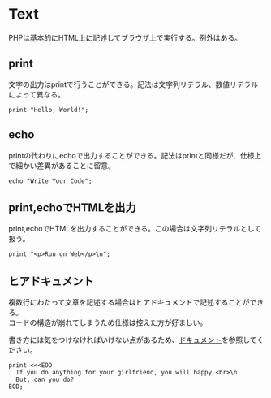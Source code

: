 # Text

PHPは基本的にHTML上に記述してブラウザ上で実行する。例外はある。

## print

文字の出力はprintで行うことができる。記法は文字列リテラル、数値リテラルによって異なる。

`print "Hello, World!";`

## echo

printの代わりにechoで出力することができる。記法はprintと同様だが、仕様上で細かい差異があることに留意。

`echo "Write Your Code";`

## print,echoでHTMLを出力

print,echoでHTMLを出力することができる。この場合は文字列リテラルとして扱う。

`print "<p>Run on Web</p>\n";`

## ヒアドキュメント

複数行にわたって文章を記述する場合はヒアドキュメントで記述することができる。  
コードの構造が崩れてしまうため仕様は控えた方が好ましい。

書き方には気をつけなければいけない点があるため、[ドキュメント](http://php.net/manual/ja/language.types.string.php)を参照してください。

```
print <<<EOD
  If you do anything for your girlfriend, you will happy.<br>\n
  But, can you do?
EOD;
```
